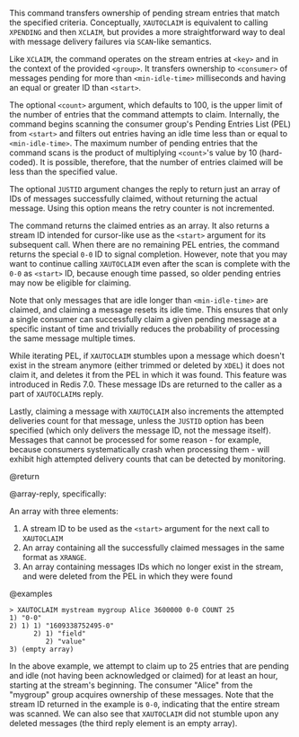 This command transfers ownership of pending stream entries that match the specified criteria. Conceptually, `XAUTOCLAIM`  is equivalent to calling `XPENDING` and then `XCLAIM`,
but provides a more straightforward way to deal with message delivery failures via `SCAN`-like semantics.

Like `XCLAIM`, the command operates on the stream entries at `<key>` and in the context of the provided `<group>`.
It transfers ownership to `<consumer>` of messages pending for more than `<min-idle-time>` milliseconds and having an equal or greater ID than `<start>`.

The optional `<count>` argument, which defaults to 100, is the upper limit of the number of entries that the command attempts to claim.
Internally, the command begins scanning the consumer group's Pending Entries List (PEL) from `<start>` and filters out entries having an idle time less than or equal to `<min-idle-time>`.
The maximum number of pending entries that the command scans is the product of multiplying `<count>`'s value by 10 (hard-coded).
It is possible, therefore, that the number of entries claimed will be less than the specified value.

The optional `JUSTID` argument changes the reply to return just an array of IDs of messages successfully claimed, without returning the actual message.
Using this option means the retry counter is not incremented.

The command returns the claimed entries as an array. It also returns a stream ID intended for cursor-like use as the `<start>` argument for its subsequent call.
When there are no remaining PEL entries, the command returns the special `0-0` ID to signal completion.
However, note that you may want to continue calling `XAUTOCLAIM` even after the scan is complete with the `0-0` as `<start>` ID, because enough time passed, so older pending entries may now be eligible for claiming.

Note that only messages that are idle longer than `<min-idle-time>` are claimed, and claiming a message resets its idle time.
This ensures that only a single consumer can successfully claim a given pending message at a specific instant of time and trivially reduces the probability of processing the same message multiple times.

While iterating PEL, if `XAUTOCLAIM` stumbles upon a message which doesn't exist in the stream anymore (either trimmed or deleted by `XDEL`) it does not claim it, and deletes it from the PEL in which it was found. This feature was introduced in Redis 7.0.
These message IDs are returned to the caller as a part of `XAUTOCLAIM`s reply.

Lastly, claiming a message with `XAUTOCLAIM` also increments the attempted deliveries count for that message, unless the `JUSTID` option has been specified (which only delivers the message ID, not the message itself).
Messages that cannot be processed for some reason - for example, because consumers systematically crash when processing them - will exhibit high attempted delivery counts that can be detected by monitoring.

@return

@array-reply, specifically:

An array with three elements:

1. A stream ID to be used as the `<start>` argument for the next call to `XAUTOCLAIM`
2. An array containing all the successfully claimed messages in the same format as `XRANGE`.
3. An array containing messages IDs which no longer exist in the stream, and were deleted from the PEL in which they were found

@examples

```
> XAUTOCLAIM mystream mygroup Alice 3600000 0-0 COUNT 25
1) "0-0"
2) 1) 1) "1609338752495-0"
      2) 1) "field"
         2) "value"
3) (empty array)
```

In the above example, we attempt to claim up to 25 entries that are pending and idle (not having been acknowledged or claimed) for at least an hour, starting at the stream's beginning.
The consumer "Alice" from the "mygroup" group acquires ownership of these messages.
Note that the stream ID returned in the example is `0-0`, indicating that the entire stream was scanned.
We can also see that `XAUTOCLAIM` did not stumble upon any deleted messages (the third reply element is an empty array).
